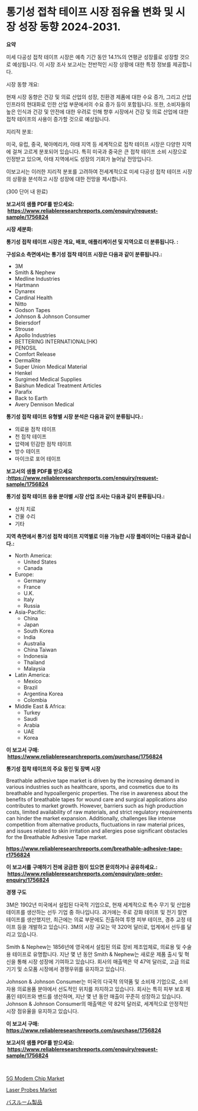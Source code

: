 <p><h1>통기성 접착 테이프 시장 점유율 변화 및 시장 성장 동향 2024-2031.</h1></p><p><strong>요약</strong></p>
<p><p>미세 다공성 접착 테이프 시장은 예측 기간 동안 14.1%의 연평균 성장률로 성장할 것으로 예상됩니다. 이 시장 조사 보고서는 전반적인 시장 상황에 대한 특정 정보를 제공합니다.</p><p>시장 동향 개요:</p><p>현재 시장 동향은 건강 및 의료 산업의 성장, 친환경 제품에 대한 수요 증가, 그리고 산업 인프라의 현대화로 인한 산업 부문에서의 수요 증가 등이 포함됩니다. 또한, 소비자들의 높은 인식과 건강 및 안전에 대한 우려로 인해 향후 시장에서 건강 및 의료 산업에 대한 접착 테이프의 사용이 증가할 것으로 예상됩니다.</p><p>지리적 분포:</p><p>미국, 유럽, 중국, 북아메리카, 아태 지역 등 세계적으로 접착 테이프 시장은 다양한 지역에 걸쳐 고르게 분포되어 있습니다. 특히 미국과 중국은 큰 접착 테이프 소비 시장으로 인정받고 있으며, 아태 지역에서도 성장의 기회가 늘어날 전망입니다.</p><p>이보고서는 이러한 지리적 분포를 고려하여 전세계적으로 미세 다공성 접착 테이프 시장의 상황을 분석하고 시장 성장에 대한 전망을 제시합니다.</p><p>(300 단어 내 완료)</p></p>
<p><strong>보고서의 샘플 PDF를 받으세요: &nbsp;<a href="https://www.reliableresearchreports.com/enquiry/request-sample/1756824">https://www.reliableresearchreports.com/enquiry/request-sample/1756824</a></strong></p>
<p><strong>시장 세분화:</strong></p>
<p><strong> 통기성 접착 테이프 시장은 개요, 배포, 애플리케이션 및 지역으로 더 분류됩니다. :</strong></p>
<p><strong>구성요소 측면에서는 통기성 접착 테이프 시장은 다음과 같이 분류됩니다.:</strong></p>
<p><ul><li>3M</li><li>Smith & Nephew</li><li>Medline Industries</li><li>Hartmann</li><li>Dynarex</li><li>Cardinal Health</li><li>Nitto</li><li>Godson Tapes</li><li>Johnson & Johnson Consumer</li><li>Beiersdorf</li><li>Strouse</li><li>Apollo Industries</li><li>BETTERING INTERNATIONAL(HK)</li><li>PENOSIL</li><li>Comfort Release</li><li>DermaRite</li><li>Super Union Medical Material</li><li>Henkel</li><li>Surgimed Medical Supplies</li><li>Baishun Medical Treatment Articles</li><li>Parafix</li><li>Back to Earth</li><li>Avery Dennison Medical</li></ul></p>
<p><strong> 통기성 접착 테이프 유형별 시장 분석은 다음과 같이 분류됩니다.:</strong></p>
<p><ul><li>의료용 점착 테이프</li><li>천 접착 테이프</li><li>압력에 민감한 점착 테이프</li><li>방수 테이프</li><li>마이크로 포어 테이프</li></ul></p>
<p><strong>보고서의 샘플 PDF를 받으세요 :<a href="https://www.reliableresearchreports.com/enquiry/request-sample/1756824">https://www.reliableresearchreports.com/enquiry/request-sample/1756824</a></strong></p>
<p><strong> 통기성 접착 테이프 응용 분야별 시장 산업 조사는 다음과 같이 분류됩니다.:</strong></p>
<p><ul><li>상처 치료</li><li>건물 수리</li><li>기타</li></ul></p>
<p><strong>지역 측면에서 통기성 접착 테이프 지역별로 이용 가능한 시장 플레이어는 다음과 같습니다.:</strong></p>
<p><ul>
    <li>
        North America:
        <ul>
            <li>United States</li>
            <li>Canada</li>
        </ul>
    </li>
    <li>
        Europe:
        <ul>
            <li>Germany</li>
            <li>France</li>
            <li>U.K.</li>
            <li>Italy</li>
            <li>Russia</li>
        </ul>
    </li>
    <li>
        Asia-Pacific:
        <ul>
            <li>China</li>
            <li>Japan</li>
            <li>South Korea</li>
            <li>India</li>
            <li>Australia</li>
            <li>China Taiwan</li>
            <li>Indonesia</li>
            <li>Thailand</li>
            <li>Malaysia</li>
        </ul>
    </li>
    <li>
        Latin America:
        <ul>
            <li>Mexico</li>
            <li>Brazil</li>
            <li>Argentina Korea</li>
            <li>Colombia</li>
        </ul>
    </li>
    <li>
        Middle East & Africa:
        <ul>
            <li>Turkey</li>
            <li>Saudi</li>
            <li>Arabia</li>
            <li>UAE</li>
            <li>Korea</li>
        </ul>
    </li>
    </ul></p>
<p><strong>이 보고서 구매: &nbsp;<a href="https://www.reliableresearchreports.com/purchase/1756824">https://www.reliableresearchreports.com/purchase/1756824</a></strong></p>
<p><strong>통기성 접착 테이프의 주요 동인 및 장벽 시장</strong></p>
<p><p>Breathable adhesive tape market is driven by the increasing demand in various industries such as healthcare, sports, and cosmetics due to its breathable and hypoallergenic properties. The rise in awareness about the benefits of breathable tapes for wound care and surgical applications also contributes to market growth. However, barriers such as high production costs, limited availability of raw materials, and strict regulatory requirements can hinder the market expansion. Additionally, challenges like intense competition from alternative products, fluctuations in raw material prices, and issues related to skin irritation and allergies pose significant obstacles for the Breathable Adhesive Tape market.</p></p>
<p><strong><a href="https://www.reliableresearchreports.com/breathable-adhesive-tape-r1756824">https://www.reliableresearchreports.com/breathable-adhesive-tape-r1756824</a></strong></p>
<p><strong>이 보고서를 구매하기 전에 궁금한 점이 있으면 문의하거나 공유하세요.: &nbsp;<a href="https://www.reliableresearchreports.com/enquiry/pre-order-enquiry/1756824">https://www.reliableresearchreports.com/enquiry/pre-order-enquiry/1756824</a></strong></p>
<p><strong>경쟁 구도</strong></p>
<p><p>3M은 1902년 미국에서 설립된 다국적 기업으로, 현재 세계적으로 특수 무기 및 산업용 테이프를 생산하는 선두 기업 중 하나입니다. 과거에는 주로 강화 테이프 및 전기 절연 테이프를 생산했지만, 최근에는 의료 부문에도 진출하여 투명 피부 테이프, 경추 교정 테이프 등을 개발하고 있습니다. 3M의 시장 규모는 약 320억 달러로, 업계에서 선두를 달리고 있습니다.</p><p>Smith & Nephew는 1856년에 영국에서 설립된 의료 장비 제조업체로, 의료용 및 수술용 테이프로 유명합니다. 지난 몇 년 동안 Smith & Nephew는 새로운 제품 출시 및 혁신을 통해 시장 성장에 기여하고 있습니다. 회사의 매출액은 약 47억 달러로, 고급 의료 기기 및 소모품 시장에서 경쟁우위를 유지하고 있습니다.</p><p>Johnson & Johnson Consumer는 미국의 다국적 의약품 및 소비재 기업으로, 소비자용 의료용품 분야에서 선도적인 위치를 차지하고 있습니다. 회사는 특히 피부 보호 제품인 테이프와 밴드를 생산하며, 지난 몇 년 동안 매출이 꾸준히 성장하고 있습니다. Johnson & Johnson Consumer의 매출액은 약 82억 달러로, 세계적으로 안정적인 시장 점유율을 유지하고 있습니다.</p></p>
<p><strong>이 보고서 구매: &nbsp; <a href="https://www.reliableresearchreports.com/purchase/1756824">https://www.reliableresearchreports.com/purchase/1756824</a></strong></p>
<p><strong>보고서의 샘플 PDF를 받으세요: &nbsp;<a href="https://www.reliableresearchreports.com/enquiry/request-sample/1756824">https://www.reliableresearchreports.com/enquiry/request-sample/1756824</a></strong><strong></strong></p>
<p>&nbsp;</p>
<p><p><a href="https://metal-farmhouse-e95.notion.site/5G-Modem-Chip-Market-Trends-Forecast-and-Competitive-Analysis-to-2031-1a94ff6d06484ab292717bb3c068c7c5">5G Modem Chip Market</a></p><p><a href="https://github.com/mancsybtousav/Market-Research-Report-List-2/blob/main/laser-probes-market.md">Laser Probes Market</a></p><p><a href="https://github.com/KaydenJohns1964/Market-Research-Report-List-1/blob/main/639786827396.md">バスルーム製品</a></p></p>